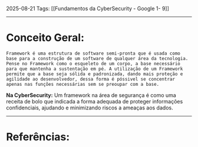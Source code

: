 2025-08-21
Tags: [[Fundamentos da CyberSecurity - Google 1- 9]]

----
# Conceito Geral:

	Framework é uma estrutura de software semi-pronta que é usada como base para a construção de um software de qualquer área da tecnologia. Pense no Framework como o esqueleto de um corpo, a base necessário para que mantenha a sustentação em pé. A utilização de um Framework permite que a base seja sólida e padronizada, dando mais proteção e agilidade ao desenvolvedor, dessa forma é póssivel se concentrar apenas nas funções necessárias sem se preoupar com a base.

**Na CyberSecurity:** Um framework na área de segurança é como uma receita de bolo que indicada a forma adequada de proteger informações confidenciais, ajudando e minimizando riscos a ameaças aos dados.

-----
# Referências:

